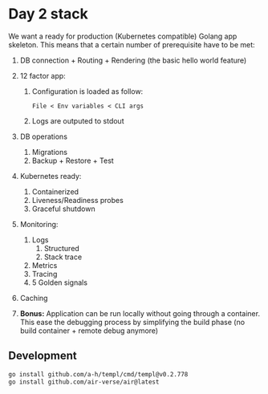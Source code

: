 Day 2 stack
===========

We want a ready for production (Kubernetes compatible) Golang app skeleton.
This means that a certain number of prerequisite have to be met:

1. DB connection + Routing + Rendering (the basic hello world feature)
1. 12 factor app:
	1. Configuration is loaded as follow:
		```
		File < Env variables < CLI args
		```
	1. Logs are outputed to stdout
1. DB operations
	1. Migrations
	1. Backup + Restore + Test
1. Kubernetes ready:
	1. Containerized
	1. Liveness/Readiness probes
	1. Graceful shutdown
1. Monitoring:
	1. Logs
		1. Structured
		1. Stack trace
	1. Metrics
	1. Tracing
	1. 5 Golden signals
1. Caching

1. **Bonus:** Application can be run locally without going through a container.
This ease the debugging process by simplifying the build phase
(no build container + remote debug anymore)

Development
-----------


```sh
go install github.com/a-h/templ/cmd/templ@v0.2.778
go install github.com/air-verse/air@latest
```

